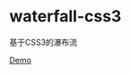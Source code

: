 waterfall-css3
==============

基于CSS3的瀑布流

[Demo](http://craryprimitiveman.github.io/demos/waterfallcss3/examples/waterfall.html)
